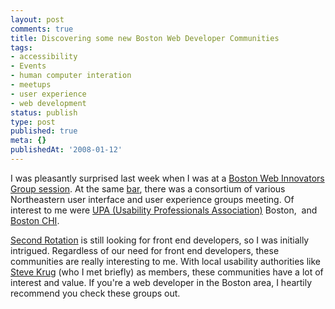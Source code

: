 ```yaml
---
layout: post
comments: true
title: Discovering some new Boston Web Developer Communities
tags:
- accessibility
- Events
- human computer interation
- meetups
- user experience
- web development
status: publish
type: post
published: true
meta: {}
publishedAt: '2008-01-12'
---
```


I was pleasantly surprised last week when I was at a <a href="https://www.webinnovatorsgroup.com/2007/11/14/webinno-small-group-dinner-%e2%80%93-%e2%80%9cthe-secrets-of-social-network-platform-apps%e2%80%9d/">Boston Web Innovators Group session</a>. At the same <a href="https://www.classicirish.com/asgard_about.html">bar</a>, there was a consortium of various Northeastern user interface and user experience groups meeting. Of interest to me were <a href="https://upaboston.org/">UPA (Usability Professionals Association)</a> Boston,  and <a href="https://www.bostonchi.org/">Boston CHI</a>.

<a href="https://www.secondrotation.com/main/careers">Second Rotation</a> is still looking for front end developers, so I was initially intrigued. Regardless of our need for front end developers, these communities are really interesting to me. With local usability authorities like <a href="https://www.sensible.com/">Steve Krug</a> (who I met briefly) as members, these communities have a lot of interest and value. If you're a web developer in the Boston area, I heartily recommend you check these groups out.
